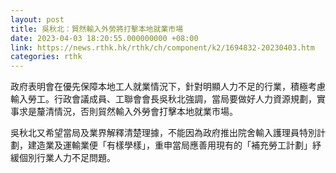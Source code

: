 ```yaml
---
layout: post
title: 吳秋北：貿然輸入外勞將打擊本地就業市場
date: 2023-04-03 18:20:55.000000000 +08:00
link: https://news.rthk.hk/rthk/ch/component/k2/1694832-20230403.htm
categories: rthk
---
```


政府表明會在優先保障本地工人就業情況下，針對明顯人力不足的行業，積極考慮輸入勞工。行政會議成員、工聯會會長吳秋北強調，當局要做好人力資源規劃，實事求是釐清情況，否則貿然輸入外勞會打擊本地就業市場。

吳秋北又希望當局及業界解釋清楚理據，不能因為政府推出院舍輸入護理員特別計劃，建造業及運輸業便「有樣學樣」，重申當局應善用現有的「補充勞工計劃」紓緩個別行業人力不足問題。
